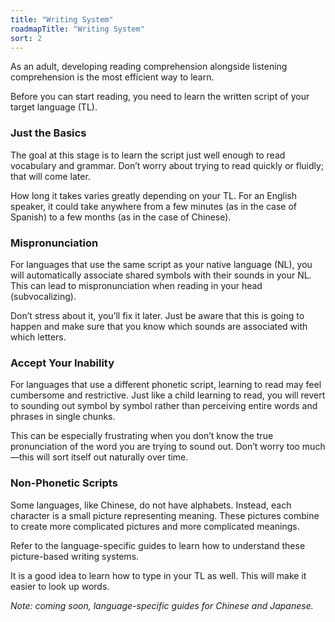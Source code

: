 ```yaml
---
title: "Writing System"
roadmapTitle: "Writing System"
sort: 2
---
```


As an adult, developing reading comprehension alongside listening comprehension is the most efficient way to learn.

Before you can start reading, you need to learn the written script of your target language (TL).

### Just the Basics
The goal at this stage is to learn the script just well enough to read vocabulary and grammar. Don’t worry about trying to read quickly or fluidly; that will come later.

How long it takes varies greatly depending on your TL. For an English speaker, it could take anywhere from a few minutes (as in the case of Spanish) to a few months (as in the case of Chinese).

### Mispronunciation
For languages that use the same script as your native language (NL), you will automatically associate shared symbols with their sounds in your NL. This can lead to mispronunciation when reading in your head (subvocalizing).

Don’t stress about it, you’ll fix it later. Just be aware that this is going to happen and make sure that you know which sounds are associated with which letters.

### Accept Your Inability
For languages that use a different phonetic script, learning to read may feel cumbersome and restrictive. Just like a child learning to read, you will revert to sounding out symbol by symbol rather than perceiving entire words and phrases in single chunks.

This can be especially frustrating when you don’t know the true pronunciation of the word you are trying to sound out. Don’t worry too much—this will sort itself out naturally over time.

### Non-Phonetic Scripts
Some languages, like Chinese, do not have alphabets. Instead, each character is a small picture representing meaning. These pictures combine to create more complicated pictures and more complicated meanings.

Refer to the language-specific guides to learn how to understand these picture-based writing systems.

It is a good idea to learn how to type in your TL as well. This will make it easier to look up words.

_Note: coming soon, language-specific guides for Chinese and Japanese._
